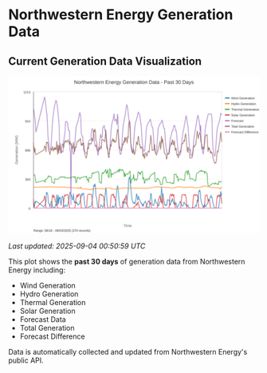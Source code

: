 # Northwestern Energy Generation Data

## Current Generation Data Visualization

![Northwestern Energy Generation Data](images/nwe_generation_plot.svg)

*Last updated: 2025-09-04 00:50:59 UTC*

This plot shows the **past 30 days** of generation data from Northwestern Energy including:
- Wind Generation
- Hydro Generation  
- Thermal Generation
- Solar Generation
- Forecast Data
- Total Generation
- Forecast Difference

Data is automatically collected and updated from Northwestern Energy's public API.

